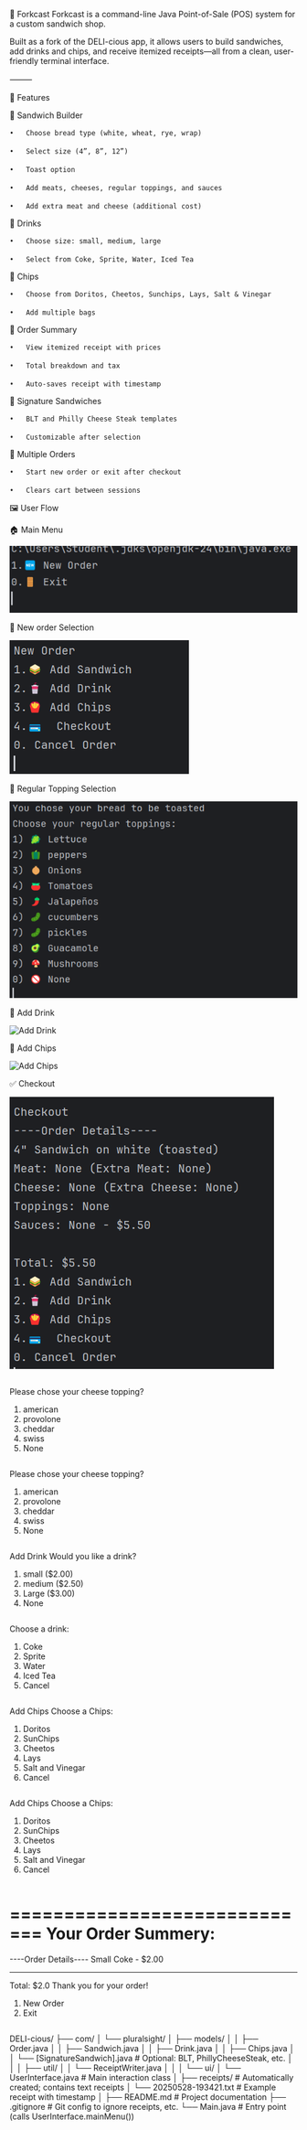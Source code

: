 🍴 Forkcast
Forkcast is a command-line Java Point-of-Sale (POS) system for a custom sandwich shop.

Built as a fork of the DELI-cious app, it allows users to build sandwiches, add drinks and chips, and receive itemized receipts—all from a clean, user-friendly terminal interface.

⸻

🚀 Features

🥪 Sandwich Builder

	•	Choose bread type (white, wheat, rye, wrap)

	•	Select size (4”, 8”, 12”)

	•	Toast option

	•	Add meats, cheeses, regular toppings, and sauces

	•	Add extra meat and cheese (additional cost)

🍹 Drinks

	•	Choose size: small, medium, large

	•	Select from Coke, Sprite, Water, Iced Tea

🍟 Chips

	•	Choose from Doritos, Cheetos, Sunchips, Lays, Salt & Vinegar

	•	Add multiple bags

📃 Order Summary

	•	View itemized receipt with prices

	•	Total breakdown and tax

	•	Auto-saves receipt with timestamp

🥇 Signature Sandwiches

	•	BLT and Philly Cheese Steak templates

	•	Customizable after selection

🔁 Multiple Orders

	•	Start new order or exit after checkout

	•	Clears cart between sessions
 🖼 User Flow

🏠 Main Menu

![Main Menu](src/main/resources/ScreenShot/Main_Menu.png)

🌿 New order Selection

![New_Order](src/main/resources/ScreenShot/New_Order.png)

🧀 Regular Topping Selection

![Regular_Topping](src/main/resources/ScreenShot/regular_topping.png)

🥤 Add Drink

![Add Drink](src/main/resources/ScreenShot/addDrink.png)

🍟 Add Chips

![Add Chips](src/main/resources/ScreenShot/addChips.png)

✅ Checkout

![Check_out](src/main/resources/ScreenShot/Check_out.png)


```
```
Please chose your cheese topping? 
1) american
2) provolone
3) cheddar
4) swiss
0) None
```
```
Please chose your cheese topping? 
1) american
2) provolone
3) cheddar
4) swiss
0) None
```
```
Add Drink
Would you like a drink?
1) small ($2.00)
2) medium ($2.50)
3) Large ($3.00)
0) None
```
```
Choose a drink:
1) Coke
2) Sprite
3) Water
4) Iced Tea
0) Cancel
```
```
Add Chips
Choose a Chips:
1) Doritos
2) SunChips
3) Cheetos
4) Lays
5) Salt and Vinegar
0) Cancel
```
```
Add Chips
Choose a Chips:
1) Doritos
2) SunChips
3) Cheetos
4) Lays
5) Salt and Vinegar
0) Cancel
```
```
============================= 
        Your Order Summery: 
=============================
----Order Details----
Small Coke - $2.00

----------------------------- 
Total: $2.0
Thank you for your order!

1. New Order
0. Exit
```
```
DELI-cious/
├── com/
│   └── pluralsight/
│       ├── models/
│       │   ├── Order.java
│       │   ├── Sandwich.java
│       │   ├── Drink.java
│       │   ├── Chips.java
│       │   └── [SignatureSandwich].java       # Optional: BLT, PhillyCheeseSteak, etc.
│       │
│       ├── util/
│       │   └── ReceiptWriter.java
│       │
│       └── ui/
│           └── UserInterface.java             # Main interaction class
│
├── receipts/                                  # Automatically created; contains text receipts
│   └── 20250528-193421.txt                    # Example receipt with timestamp
│
├── README.md                                  # Project documentation
├── .gitignore                                 # Git config to ignore receipts, etc.
└── Main.java                                  # Entry point (calls UserInterface.mainMenu())
```
```

